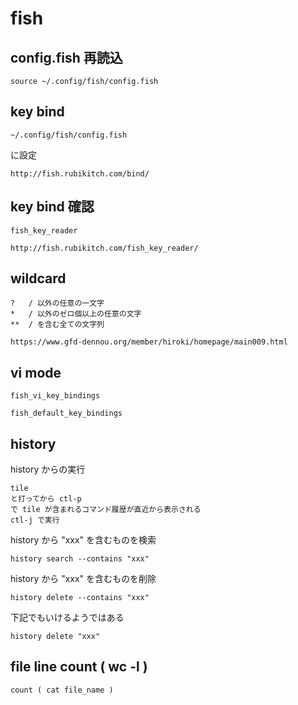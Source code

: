 
# fish


## config.fish 再読込

```
source ~/.config/fish/config.fish
```


## key bind

```
~/.config/fish/config.fish
```
に設定

```
http://fish.rubikitch.com/bind/
```


## key bind 確認

```
fish_key_reader

http://fish.rubikitch.com/fish_key_reader/
```


## wildcard

```
?   / 以外の任意の一文字
*   / 以外のゼロ個以上の任意の文字
**  / を含む全ての文字列
```

```
https://www.gfd-dennou.org/member/hiroki/homepage/main009.html
```


## vi mode

```
fish_vi_key_bindings

fish_default_key_bindings
```


## history

history からの実行

```
tile
と打ってから ctl-p
で tile が含まれるコマンド履歴が直近から表示される
ctl-j で実行
```

history から "xxx" を含むものを検索

```
history search --contains "xxx"
```

history から "xxx" を含むものを削除

```
history delete --contains "xxx"
```

下記でもいけるようではある

```
history delete "xxx"
```


## file line count  ( wc -l )

```
count ( cat file_name )
```



